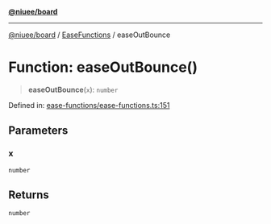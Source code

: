 [**@niuee/board**](../../../README.md)

***

[@niuee/board](../../../globals.md) / [EaseFunctions](../README.md) / easeOutBounce

# Function: easeOutBounce()

> **easeOutBounce**(`x`): `number`

Defined in: [ease-functions/ease-functions.ts:151](https://github.com/niuee/board/blob/e6c1edcccf6525a0cc9088782c7c4653e837f533/src/ease-functions/ease-functions.ts#L151)

## Parameters

### x

`number`

## Returns

`number`
